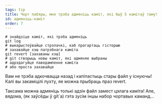 ```yaml
---
tags: tip
title: Чорт пабяры, мне трэба адмяніць каміт, які быў 5 камітаў таму!
id: адмяніць-камiт
order: 7
---
```


```git
# знайдзіце каміт, які трэба адмяніць
git log
# выкарыстоўвайце стрэлачкі, каб прагартаць гісторыю
# захавайце хэш патрэбнага каміта
git revert [захаваны хэш]
# git створыць новы каміт, які адмяняе выбраны
# адрэдагуйце паведамленне каміта
# або проста захавайце
```

Вам не трэба адкочвацца назад і капіпастыць стары файл у існуючы! Калі вы закаміцілі лухту, яе можна прыбраць праз revert.

Таксама можна адмяніць толькі адзін файл замест цэлага каміта! Але, вядома, (як заўсёды ў git`а) гэта зусім іншы набор чортавых каманд...